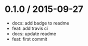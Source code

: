 
0.1.0 / 2015-09-27
==================

  * docs: add badge to readme
  * feat: add travis ci
  * docs: update readme
  * feat: first commit

